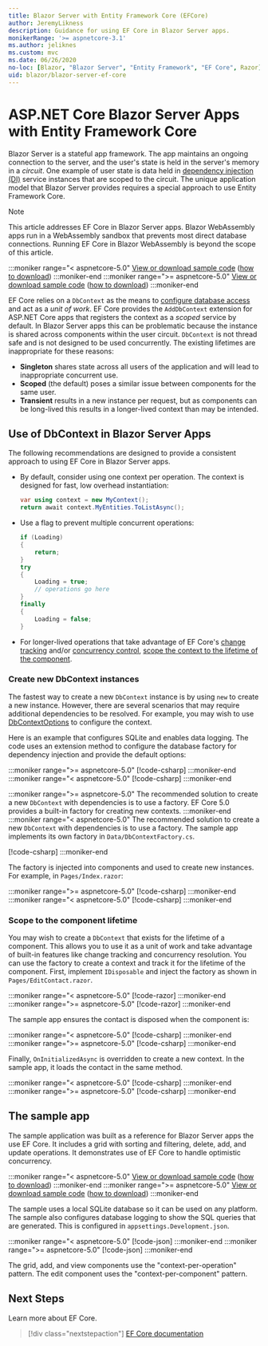 ```yaml
---
title: Blazor Server with Entity Framework Core (EFCore)
author: JeremyLikness
description: Guidance for using EF Core in Blazor Server apps.
monikerRange: '>= aspnetcore-3.1'
ms.author: jeliknes
ms.custom: mvc
ms.date: 06/26/2020
no-loc: [Blazor, "Blazor Server", "Entity Framework", "EF Core", Razor]
uid: blazor/blazor-server-ef-core
---
```

# ASP.NET Core Blazor Server Apps with Entity Framework Core

Blazor Server is a stateful app framework. The app maintains an ongoing connection to the server, and the user's state is held in the server's memory in a *circuit*. One example of user state is data held in [dependency injection (DI)](xref:fundamentals/dependency-injection) service instances that are scoped to the circuit. The unique application model that Blazor Server provides requires a special approach to use Entity Framework Core. 

> [!NOTE]
> This article addresses EF Core in Blazor Server apps. Blazor WebAssembly apps run in a WebAssembly sandbox that prevents most direct database connections. Running EF Core in Blazor WebAssembly is beyond the scope of this article.

:::moniker range="< aspnetcore-5.0"
[View or download sample code](https://github.com/dotnet/AspNetCore.Docs/tree/master/aspnetcore/blazor/common/samples/3.x/BlazorServerEFCoreSample) ([how to download](xref:index#how-to-download-a-sample))
:::moniker-end
:::moniker range=">= aspnetcore-5.0"
[View or download sample code](https://github.com/dotnet/AspNetCore.Docs/tree/master/aspnetcore/blazor/common/samples/5.x/BlazorServerEFCoreSample) ([how to download](xref:index#how-to-download-a-sample))
:::moniker-end

EF Core relies on a `DbContext` as the means to [configure database access](https://docs.microsoft.com/ef/core/miscellaneous/configuring-dbcontext) and act as a _unit of work_. EF Core provides the `AddDbContext` extension for ASP.NET Core apps that registers the context as a _scoped_ service by default. In Blazor Server apps this can be problematic because the instance is shared across components within the user circuit. `DbContext` is not thread safe and is not designed to be used concurrently. The existing lifetimes are inappropriate for these reasons:

* **Singleton** shares state across all users of the application and will lead to inappropriate concurrent use.
* **Scoped** (the default) poses a similar issue between components for the same user.
* **Transient** results in a new instance per request, but as components can be long-lived this results in a longer-lived context than may be intended.

## Use of DbContext in Blazor Server Apps

The following recommendations are designed to provide a consistent approach to using EF Core in Blazor Server apps. 

* By default, consider using one context per operation. The context is designed for fast, low overhead instantiation:

    ```csharp
    var using context = new MyContext();
    return await context.MyEntities.ToListAsync();
    ```
* Use a flag to prevent multiple concurrent operations:

    ```csharp
    if (Loading)
    {
        return;
    }
    try 
    {
        Loading = true;
        // operations go here
    }
    finally 
    {
        Loading = false;
    }
    ```

* For longer-lived operations that take advantage of EF Core's [change tracking](https://docs.microsoft.com/ef/core/querying/tracking) and/or [concurrency control](https://docs.microsoft.com/ef/core/saving/concurrency), [scope the context to the lifetime of the component](#scope-to-the-component-lifetime).

### Create new DbContext instances

The fastest way to create a new `DbContext` instance is by using `new` to create a new instance. However, there are several scenarios that may require additional dependencies to be resolved. For example, you may wish to use [DbContextOptions](https://docs.microsoft.com/ef/core/miscellaneous/configuring-dbcontext#configuring-dbcontextoptions) to configure the context. 

Here is an example that configures SQLite and enables data logging. The code uses an extension method to configure the database factory for dependency injection and provide the default options:

:::moniker range=">= aspnetcore-5.0"
[!code-csharp[](./common/samples/5.x/BlazorServerEFCoreSample/BlazorServerDbContextExample/Startup.cs?range=29-31)]
:::moniker-end
:::moniker range="< aspnetcore-5.0"
[!code-csharp[](./common/samples/3.x/BlazorServerEFCoreSample/BlazorServerDbContextExample/Startup.cs?range=29-31)]
:::moniker-end

:::moniker range=">= aspnetcore-5.0"
The recommended solution to create a new `DbContext` with dependencies is to use a factory. EF Core 5.0 provides a built-in factory for creating new contexts.
:::moniker-end
:::moniker range="< aspnetcore-5.0"
The recommended solution to create a new `DbContext` with dependencies is to use a factory. The sample app implements its own factory in `Data/DbContextFactory.cs`. 

[!code-csharp[](./common/samples/3.x/BlazorServerEFCoreSample/BlazorServerDbContextExample/Data/DbContextFactory.cs)]
:::moniker-end

The factory is injected into components and used to create new instances. For example, in `Pages/Index.razor`:

:::moniker range=">= aspnetcore-5.0"
[!code-csharp[](./common/samples/5.x/BlazorServerEFCoreSample/BlazorServerDbContextExample/Pages/Index.razor?range=199-212)]
:::moniker-end
:::moniker range="< aspnetcore-5.0"
[!code-csharp[](./common/samples/3.x/BlazorServerEFCoreSample/BlazorServerDbContextExample/Pages/Index.razor?range=199-212)]
:::moniker-end

### Scope to the component lifetime

You may wish to create a `DbContext` that exists for the lifetime of a component. This allows you to use it as a unit of work and take advantage of built-in features like change tracking and concurrency resolution.
You can use the factory to create a context and track it for the lifetime of the component. First, implement `IDisposable` and inject the factory as shown in `Pages/EditContact.razor`.

:::moniker range="< aspnetcore-5.0"
[!code-razor[](./common/samples/3.x/BlazorServerEFCoreSample/BlazorServerDbContextExample/Pages/EditContact.razor?range=5-7)]
:::moniker-end
:::moniker range=">= aspnetcore-5.0"
[!code-razor[](./common/samples/5.x/BlazorServerEFCoreSample/BlazorServerDbContextExample/Pages/EditContact.razor?range=5-7)]
:::moniker-end

The sample app ensures the contact is disposed when the component is:

:::moniker range="< aspnetcore-5.0"
[!code-csharp[](./common/samples/3.x/BlazorServerEFCoreSample/BlazorServerDbContextExample/Pages/EditContact.razor?range=181-184)]
:::moniker-end
:::moniker range=">= aspnetcore-5.0"
[!code-csharp[](./common/samples/5.x/BlazorServerEFCoreSample/BlazorServerDbContextExample/Pages/EditContact.razor?range=181-184)]
:::moniker-end

Finally, `OnInitializedAsync` is overridden to create a new context. In the sample app, it loads the contact in the same method.

:::moniker range="< aspnetcore-5.0"
[!code-csharp[](./common/samples/3.x/BlazorServerEFCoreSample/BlazorServerDbContextExample/Pages/EditContact.razor?range=89-104)]
:::moniker-end
:::moniker range=">= aspnetcore-5.0"
[!code-csharp[](./common/samples/5.x/BlazorServerEFCoreSample/BlazorServerDbContextExample/Pages/EditContact.razor?range=89-104)]
:::moniker-end

## The sample app

The sample application was built as a reference for Blazor Server apps the use EF Core. It includes a grid with sorting and filtering, delete, add, and update operations. It demonstrates use of EF Core to handle optimistic concurrency.

:::moniker range="< aspnetcore-5.0"
[View or download sample code](https://github.com/dotnet/AspNetCore.Docs/tree/master/aspnetcore/blazor/common/samples/3.x/BlazorServerEFCoreSample) ([how to download](xref:index#how-to-download-a-sample))
:::moniker-end
:::moniker range=">= aspnetcore-5.0"
[View or download sample code](https://github.com/dotnet/AspNetCore.Docs/tree/master/aspnetcore/blazor/common/samples/5.x/BlazorServerEFCoreSample) ([how to download](xref:index#how-to-download-a-sample))
:::moniker-end

The sample uses a local SQLite database so it can be used on any platform. The sample also configures database logging to show the SQL queries that are generated. This is configured in `appsettings.Development.json`. 

:::moniker range="< aspnetcore-5.0"
[!code-json[](./common/samples/3.x/BlazorServerEFCoreSample/BlazorServerDbContextExample/appsettings.Development.json?highlight=8)] 
:::moniker-end
:::moniker range=">= aspnetcore-5.0"
[!code-json[](./common/samples/5.x/BlazorServerEFCoreSample/BlazorServerDbContextExample/appsettings.Development.json?highlight=8)] 
:::moniker-end

The grid, add, and view components use the "context-per-operation" pattern. The edit component uses the "context-per-component" pattern.

## Next Steps

Learn more about EF Core.

> [!div class="nextstepaction"]
> [EF Core documentation](https://docs.microsoft.com/ef/)